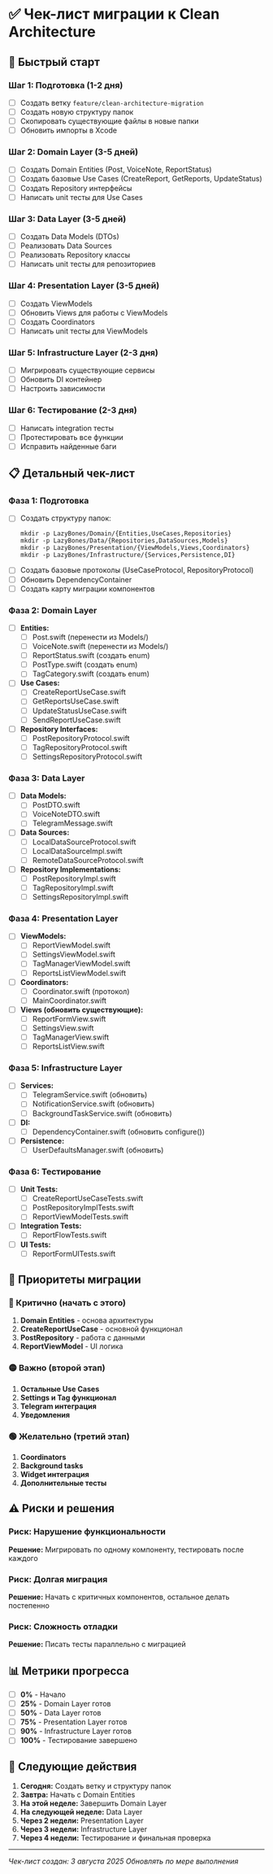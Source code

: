 # ✅ Чек-лист миграции к Clean Architecture

## 🚀 Быстрый старт

### Шаг 1: Подготовка (1-2 дня)
- [ ] Создать ветку `feature/clean-architecture-migration`
- [ ] Создать новую структуру папок
- [ ] Скопировать существующие файлы в новые папки
- [ ] Обновить импорты в Xcode

### Шаг 2: Domain Layer (3-5 дней)
- [ ] Создать Domain Entities (Post, VoiceNote, ReportStatus)
- [ ] Создать базовые Use Cases (CreateReport, GetReports, UpdateStatus)
- [ ] Создать Repository интерфейсы
- [ ] Написать unit тесты для Use Cases

### Шаг 3: Data Layer (3-5 дней)
- [ ] Создать Data Models (DTOs)
- [ ] Реализовать Data Sources
- [ ] Реализовать Repository классы
- [ ] Написать unit тесты для репозиториев

### Шаг 4: Presentation Layer (3-5 дней)
- [ ] Создать ViewModels
- [ ] Обновить Views для работы с ViewModels
- [ ] Создать Coordinators
- [ ] Написать unit тесты для ViewModels

### Шаг 5: Infrastructure Layer (2-3 дня)
- [ ] Мигрировать существующие сервисы
- [ ] Обновить DI контейнер
- [ ] Настроить зависимости

### Шаг 6: Тестирование (2-3 дня)
- [ ] Написать integration тесты
- [ ] Протестировать все функции
- [ ] Исправить найденные баги

## 📋 Детальный чек-лист

### Фаза 1: Подготовка
- [ ] Создать структуру папок:
  ```
  mkdir -p LazyBones/Domain/{Entities,UseCases,Repositories}
  mkdir -p LazyBones/Data/{Repositories,DataSources,Models}
  mkdir -p LazyBones/Presentation/{ViewModels,Views,Coordinators}
  mkdir -p LazyBones/Infrastructure/{Services,Persistence,DI}
  ```
- [ ] Создать базовые протоколы (UseCaseProtocol, RepositoryProtocol)
- [ ] Обновить DependencyContainer
- [ ] Создать карту миграции компонентов

### Фаза 2: Domain Layer
- [ ] **Entities:**
  - [ ] Post.swift (перенести из Models/)
  - [ ] VoiceNote.swift (перенести из Models/)
  - [ ] ReportStatus.swift (создать enum)
  - [ ] PostType.swift (создать enum)
  - [ ] TagCategory.swift (создать enum)
- [ ] **Use Cases:**
  - [ ] CreateReportUseCase.swift
  - [ ] GetReportsUseCase.swift
  - [ ] UpdateStatusUseCase.swift
  - [ ] SendReportUseCase.swift
- [ ] **Repository Interfaces:**
  - [ ] PostRepositoryProtocol.swift
  - [ ] TagRepositoryProtocol.swift
  - [ ] SettingsRepositoryProtocol.swift

### Фаза 3: Data Layer
- [ ] **Data Models:**
  - [ ] PostDTO.swift
  - [ ] VoiceNoteDTO.swift
  - [ ] TelegramMessage.swift
- [ ] **Data Sources:**
  - [ ] LocalDataSourceProtocol.swift
  - [ ] LocalDataSourceImpl.swift
  - [ ] RemoteDataSourceProtocol.swift
- [ ] **Repository Implementations:**
  - [ ] PostRepositoryImpl.swift
  - [ ] TagRepositoryImpl.swift
  - [ ] SettingsRepositoryImpl.swift

### Фаза 4: Presentation Layer
- [ ] **ViewModels:**
  - [ ] ReportViewModel.swift
  - [ ] SettingsViewModel.swift
  - [ ] TagManagerViewModel.swift
  - [ ] ReportsListViewModel.swift
- [ ] **Coordinators:**
  - [ ] Coordinator.swift (протокол)
  - [ ] MainCoordinator.swift
- [ ] **Views (обновить существующие):**
  - [ ] ReportFormView.swift
  - [ ] SettingsView.swift
  - [ ] TagManagerView.swift
  - [ ] ReportsListView.swift

### Фаза 5: Infrastructure Layer
- [ ] **Services:**
  - [ ] TelegramService.swift (обновить)
  - [ ] NotificationService.swift (обновить)
  - [ ] BackgroundTaskService.swift (обновить)
- [ ] **DI:**
  - [ ] DependencyContainer.swift (обновить configure())
- [ ] **Persistence:**
  - [ ] UserDefaultsManager.swift (обновить)

### Фаза 6: Тестирование
- [ ] **Unit Tests:**
  - [ ] CreateReportUseCaseTests.swift
  - [ ] PostRepositoryImplTests.swift
  - [ ] ReportViewModelTests.swift
- [ ] **Integration Tests:**
  - [ ] ReportFlowTests.swift
- [ ] **UI Tests:**
  - [ ] ReportFormUITests.swift

## 🎯 Приоритеты миграции

### 🔴 Критично (начать с этого)
1. **Domain Entities** - основа архитектуры
2. **CreateReportUseCase** - основной функционал
3. **PostRepository** - работа с данными
4. **ReportViewModel** - UI логика

### 🟡 Важно (второй этап)
1. **Остальные Use Cases**
2. **Settings и Tag функционал**
3. **Telegram интеграция**
4. **Уведомления**

### 🟢 Желательно (третий этап)
1. **Coordinators**
2. **Background tasks**
3. **Widget интеграция**
4. **Дополнительные тесты**

## ⚠️ Риски и решения

### Риск: Нарушение функциональности
**Решение:** Мигрировать по одному компоненту, тестировать после каждого

### Риск: Долгая миграция
**Решение:** Начать с критичных компонентов, остальное делать постепенно

### Риск: Сложность отладки
**Решение:** Писать тесты параллельно с миграцией

## 📊 Метрики прогресса

- [ ] **0%** - Начало
- [ ] **25%** - Domain Layer готов
- [ ] **50%** - Data Layer готов
- [ ] **75%** - Presentation Layer готов
- [ ] **90%** - Infrastructure Layer готов
- [ ] **100%** - Тестирование завершено

## 🎯 Следующие действия

1. **Сегодня:** Создать ветку и структуру папок
2. **Завтра:** Начать с Domain Entities
3. **На этой неделе:** Завершить Domain Layer
4. **На следующей неделе:** Data Layer
5. **Через 2 недели:** Presentation Layer
6. **Через 3 недели:** Infrastructure Layer
7. **Через 4 недели:** Тестирование и финальная проверка

---

*Чек-лист создан: 3 августа 2025*
*Обновлять по мере выполнения* 